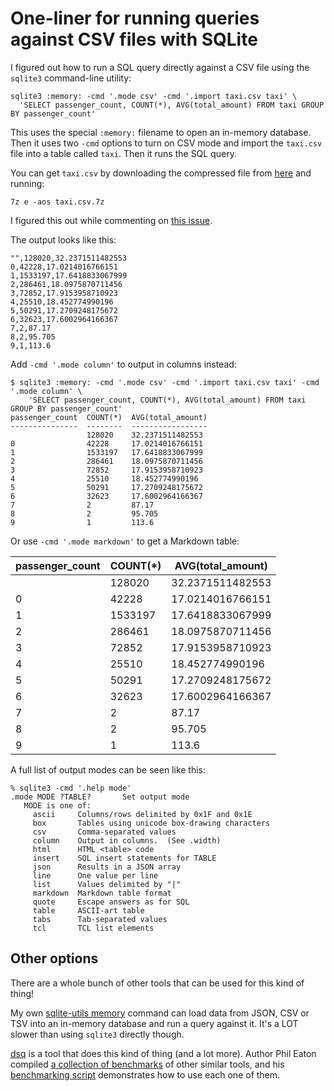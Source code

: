 # One-liner for running queries against CSV files with SQLite

I figured out how to run a SQL query directly against a CSV file using the `sqlite3` command-line utility:

    sqlite3 :memory: -cmd '.mode csv' -cmd '.import taxi.csv taxi' \
      'SELECT passenger_count, COUNT(*), AVG(total_amount) FROM taxi GROUP BY passenger_count'

This uses the special `:memory:` filename to open an in-memory database. Then it uses two `-cmd` options to turn on CSV mode and import the `taxi.csv` file into a table called `taxi`. Then it runs the SQL query.

You can get `taxi.csv` by downloading the compressed file from [here](https://github.com/multiprocessio/dsq/blob/43e72ff1d2c871082fed0ae401dd59e2ff9f6cfe/testdata/taxi.csv.7z) and running:

    7z e -aos taxi.csv.7z

I figured this out while commenting on [this issue](https://github.com/multiprocessio/dsq/issues/70).

The output looks like this:

```
"",128020,32.2371511482553
0,42228,17.0214016766151
1,1533197,17.6418833067999
2,286461,18.0975870711456
3,72852,17.9153958710923
4,25510,18.452774990196
5,50291,17.2709248175672
6,32623,17.6002964166367
7,2,87.17
8,2,95.705
9,1,113.6
```

Add `-cmd '.mode column'` to output in columns instead:
```
$ sqlite3 :memory: -cmd '.mode csv' -cmd '.import taxi.csv taxi' -cmd '.mode column' \
    'SELECT passenger_count, COUNT(*), AVG(total_amount) FROM taxi GROUP BY passenger_count'
passenger_count  COUNT(*)  AVG(total_amount)
---------------  --------  -----------------
                 128020    32.2371511482553 
0                42228     17.0214016766151 
1                1533197   17.6418833067999 
2                286461    18.0975870711456 
3                72852     17.9153958710923 
4                25510     18.452774990196  
5                50291     17.2709248175672 
6                32623     17.6002964166367 
7                2         87.17            
8                2         95.705           
9                1         113.6            
```
Or use `-cmd '.mode markdown'` to get a Markdown table:

| passenger_count | COUNT(*) | AVG(total_amount) |
|-----------------|----------|-------------------|
|                 | 128020   | 32.2371511482553  |
| 0               | 42228    | 17.0214016766151  |
| 1               | 1533197  | 17.6418833067999  |
| 2               | 286461   | 18.0975870711456  |
| 3               | 72852    | 17.9153958710923  |
| 4               | 25510    | 18.452774990196   |
| 5               | 50291    | 17.2709248175672  |
| 6               | 32623    | 17.6002964166367  |
| 7               | 2        | 87.17             |
| 8               | 2        | 95.705            |
| 9               | 1        | 113.6             |

A full list of output modes can be seen like this:

```
% sqlite3 -cmd '.help mode'
.mode MODE ?TABLE?       Set output mode
   MODE is one of:
     ascii     Columns/rows delimited by 0x1F and 0x1E
     box       Tables using unicode box-drawing characters
     csv       Comma-separated values
     column    Output in columns.  (See .width)
     html      HTML <table> code
     insert    SQL insert statements for TABLE
     json      Results in a JSON array
     line      One value per line
     list      Values delimited by "|"
     markdown  Markdown table format
     quote     Escape answers as for SQL
     table     ASCII-art table
     tabs      Tab-separated values
     tcl       TCL list elements
```
## Other options

There are a whole bunch of other tools that can be used for this kind of thing!

My own [sqlite-utils memory](https://simonwillison.net/2021/Jun/19/sqlite-utils-memory/) command can load data from JSON, CSV or TSV into an in-memory database and run a query against it. It's a LOT slower than using `sqlite3` directly though.

[dsq](https://github.com/multiprocessio/dsq) is a tool that does this kind of thing (and a lot more). Author Phil Eaton compiled [a collection of benchmarks](https://github.com/multiprocessio/dsq#benchmark) of other similar tools, and his [benchmarking script](https://github.com/multiprocessio/dsq/blob/43e72ff1d2c871082fed0ae401dd59e2ff9f6cfe/scripts/benchmark.sh) demonstrates how to use each one of them.
